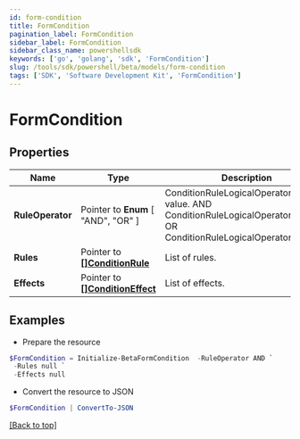 ```yaml
---
id: form-condition
title: FormCondition
pagination_label: FormCondition
sidebar_label: FormCondition
sidebar_class_name: powershellsdk
keywords: ['go', 'golang', 'sdk', 'FormCondition'] 
slug: /tools/sdk/powershell/beta/models/form-condition
tags: ['SDK', 'Software Development Kit', 'FormCondition']
---
```



# FormCondition

## Properties

Name | Type | Description | Notes
------------ | ------------- | ------------- | -------------
**RuleOperator** |  Pointer to  **Enum** [  "AND",    "OR" ] | ConditionRuleLogicalOperatorType value. AND ConditionRuleLogicalOperatorTypeAnd OR ConditionRuleLogicalOperatorTypeOr | [optional] 
**Rules** |  Pointer to [**[]ConditionRule**](condition-rule) | List of rules. | [optional] 
**Effects** |  Pointer to [**[]ConditionEffect**](condition-effect) | List of effects. | [optional] 

## Examples

- Prepare the resource
```powershell
$FormCondition = Initialize-BetaFormCondition  -RuleOperator AND `
 -Rules null `
 -Effects null
```

- Convert the resource to JSON
```powershell
$FormCondition | ConvertTo-JSON
```


[[Back to top]](#) 

